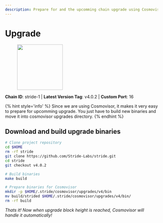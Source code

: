```yaml
---
description: Prepare for and the upcomming chain upgrade using Cosmovisor.
---
```


# Upgrade

<figure><img src="https://raw.githubusercontent.com/kj89/testnet_manuals/main/pingpub/logos/stride.png" width="150" alt=""><figcaption></figcaption></figure>

**Chain ID**: stride-1 | **Latest Version Tag**: v4.0.2 | **Custom Port**: 16

{% hint style='info' %}
Since we are using Cosmovisor, it makes it very easy to prepare for upcomming upgrade.
You just have to build new binaries and move it into cosmovisor upgrades directory.
{% endhint %}

## Download and build upgrade binaries

```bash
# Clone project repository
cd $HOME
rm -rf stride
git clone https://github.com/Stride-Labs/stride.git
cd stride
git checkout v4.0.2

# Build binaries
make build

# Prepare binaries for Cosmovisor
mkdir -p $HOME/.stride/cosmovisor/upgrades/v4/bin
mv build/strided $HOME/.stride/cosmovisor/upgrades/v4/bin/
rm -rf build
```

*Thats it! Now when upgrade block height is reached, Cosmovisor will handle it automatically!*
